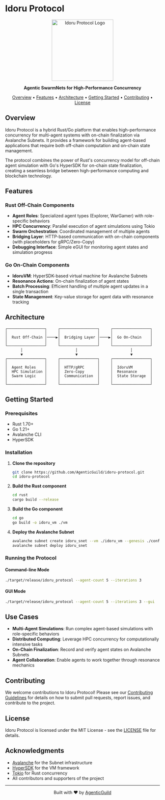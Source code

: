# Idoru Protocol

<div align="center">
  <img src="https://raw.githubusercontent.com/AgenticGuild/idoru-protocol/main/assets/logo.png" alt="Idoru Protocol Logo" width="200"/>
  <br>
  <p>
    <strong>Agentic SwarmNets for High-Performance Concurrency</strong>
  </p>
  <p>
    <a href="#overview">Overview</a> •
    <a href="#features">Features</a> •
    <a href="#architecture">Architecture</a> •
    <a href="#getting-started">Getting Started</a> •
    <a href="#contributing">Contributing</a> •
    <a href="#license">License</a>
  </p>
</div>

## Overview

Idoru Protocol is a hybrid Rust/Go platform that enables high-performance concurrency for multi-agent systems with on-chain finalization via Avalanche Subnets. It provides a framework for building agent-based applications that require both off-chain computation and on-chain state management.

The protocol combines the power of Rust's concurrency model for off-chain agent simulation with Go's HyperSDK for on-chain state finalization, creating a seamless bridge between high-performance computing and blockchain technology.

## Features

### Rust Off-Chain Components
- **Agent Roles**: Specialized agent types (Explorer, WarGamer) with role-specific behaviors
- **HPC Concurrency**: Parallel execution of agent simulations using Tokio
- **Swarm Orchestration**: Coordinated management of multiple agents
- **Bridging Layer**: HTTP-based communication with on-chain components (with placeholders for gRPC/Zero-Copy)
- **Debugging Interface**: Simple eGUI for monitoring agent states and simulation progress

### Go On-Chain Components
- **IdoruVM**: HyperSDK-based virtual machine for Avalanche Subnets
- **Resonance Actions**: On-chain finalization of agent states
- **Batch Processing**: Efficient handling of multiple agent updates in a single transaction
- **State Management**: Key-value storage for agent data with resonance tracking

## Architecture

```
┌─────────────────┐     ┌─────────────────┐     ┌─────────────────┐
│                 │     │                 │     │                 │
│  Rust Off-Chain │────▶│  Bridging Layer │────▶│  Go On-Chain    │
│                 │     │                 │     │                 │
└─────────────────┘     └─────────────────┘     └─────────────────┘
       │                        │                        │
       ▼                        ▼                        ▼
┌─────────────────┐     ┌─────────────────┐     ┌─────────────────┐
│                 │     │                 │     │                 │
│  Agent Roles    │     │  HTTP/gRPC      │     │  IdoruVM        │
│  HPC Simulation │     │  Zero-Copy      │     │  Resonance      │
│  Swarm Logic    │     │  Communication  │     │  State Storage  │
│                 │     │                 │     │                 │
└─────────────────┘     └─────────────────┘     └─────────────────┘
```

## Getting Started

### Prerequisites
- Rust 1.70+
- Go 1.21+
- Avalanche CLI
- HyperSDK

### Installation

1. **Clone the repository**
   ```bash
   git clone https://github.com/AgenticGuild/idoru-protocol.git
   cd idoru-protocol
   ```

2. **Build the Rust component**
   ```bash
   cd rust
   cargo build --release
   ```

3. **Build the Go component**
   ```bash
   cd go
   go build -o idoru_vm ./vm
   ```

4. **Deploy the Avalanche Subnet**
   ```bash
   avalanche subnet create idoru_snet --vm ./idoru_vm --genesis ./config/genesis.json
   avalanche subnet deploy idoru_snet
   ```

### Running the Protocol

#### Command-line Mode
```bash
./target/release/idoru_protocol --agent-count 5 --iterations 3
```

#### GUI Mode
```bash
./target/release/idoru_protocol --agent-count 5 --iterations 3 --gui
```

## Use Cases

- **Multi-Agent Simulations**: Run complex agent-based simulations with role-specific behaviors
- **Distributed Computing**: Leverage HPC concurrency for computationally intensive tasks
- **On-Chain Finalization**: Record and verify agent states on Avalanche Subnets
- **Agent Collaboration**: Enable agents to work together through resonance mechanics

## Contributing

We welcome contributions to Idoru Protocol! Please see our [Contributing Guidelines](CONTRIBUTING.md) for details on how to submit pull requests, report issues, and contribute to the project.

## License

Idoru Protocol is licensed under the MIT License - see the [LICENSE](LICENSE) file for details.

## Acknowledgments

- [Avalanche](https://www.avax.network/) for the Subnet infrastructure
- [HyperSDK](https://github.com/ava-labs/hypersdk) for the VM framework
- [Tokio](https://tokio.rs/) for Rust concurrency
- All contributors and supporters of the project

---

<div align="center">
  <p>Built with ❤️ by <a href="https://github.com/AgenticGuild">AgenticGuild</a></p>
</div>
